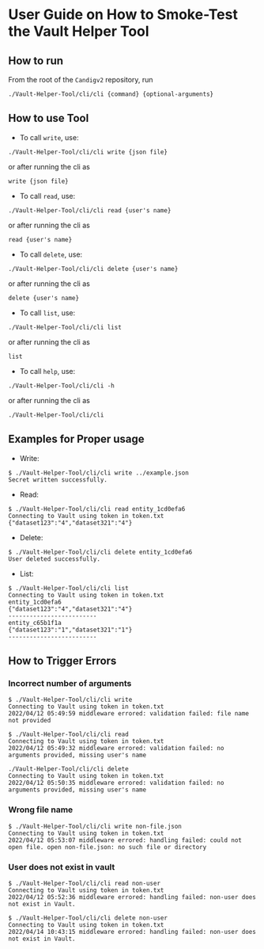 # User Guide on How to Smoke-Test the Vault Helper Tool

## How to run
From the root of the `Candigv2` repository, run 
```
./Vault-Helper-Tool/cli/cli {command} {optional-arguments}
```
## How to use Tool

- To call `write`, use:
```
./Vault-Helper-Tool/cli/cli write {json file}
```
or after running the cli as 
```
write {json file}
```

- To call `read`, use:

```
./Vault-Helper-Tool/cli/cli read {user's name}
```
or after running the cli as 
```
read {user's name}
```

- To call `delete`, use:
```
./Vault-Helper-Tool/cli/cli delete {user's name}
```
or after running the cli as
```
delete {user's name}
```

- To call `list`, use:

```
./Vault-Helper-Tool/cli/cli list
``` 
or after running the cli as 
```
list 
```

- To call `help`, use:

```
./Vault-Helper-Tool/cli/cli -h
``` 
or after running the cli as 
```
./Vault-Helper-Tool/cli/cli 
```

## Examples for Proper usage
- Write:
```
$ ./Vault-Helper-Tool/cli/cli write ../example.json
Secret written successfully.
```
- Read:
```
$ ./Vault-Helper-Tool/cli/cli read entity_1cd0efa6
Connecting to Vault using token in token.txt
{"dataset123":"4","dataset321":"4"}
```
- Delete:
```
$ ./Vault-Helper-Tool/cli/cli delete entity_1cd0efa6
User deleted successfully.
```
- List: 
```
$ ./Vault-Helper-Tool/cli/cli list
Connecting to Vault using token in token.txt
entity_1cd0efa6
{"dataset123":"4","dataset321":"4"}
-------------------------
entity_c65b1f1a
{"dataset123":"1","dataset321":"1"}
-------------------------
```
## How to Trigger Errors

### Incorrect number of arguments
```
$ ./Vault-Helper-Tool/cli/cli write
Connecting to Vault using token in token.txt
2022/04/12 05:49:59 middleware errored: validation failed: file name not provided
```

```
$ ./Vault-Helper-Tool/cli/cli read
Connecting to Vault using token in token.txt
2022/04/12 05:49:32 middleware errored: validation failed: no arguments provided, missing user's name
```

```
./Vault-Helper-Tool/cli/cli delete
Connecting to Vault using token in token.txt
2022/04/12 05:50:35 middleware errored: validation failed: no arguments provided, missing user's name
```

### Wrong file name
```
$ ./Vault-Helper-Tool/cli/cli write non-file.json
Connecting to Vault using token in token.txt
2022/04/12 05:53:07 middleware errored: handling failed: could not open file. open non-file.json: no such file or directory

```

### User does not exist in vault

```
$ ./Vault-Helper-Tool/cli/cli read non-user
Connecting to Vault using token in token.txt
2022/04/12 05:52:36 middleware errored: handling failed: non-user does not exist in Vault.
```

```
$ ./Vault-Helper-Tool/cli/cli delete non-user
Connecting to Vault using token in token.txt
2022/04/14 10:43:15 middleware errored: handling failed: non-user does not exist in Vault.

```

